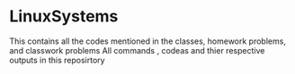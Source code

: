 # LinuxSystems
This contains all the codes mentioned in the classes, homework problems, and classwork problems
All commands , codeas and thier respective outputs in this reposirtory
